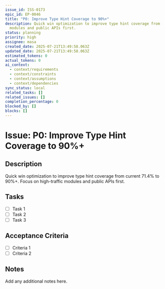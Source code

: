 ```yaml
---
issue_id: ISS-0173
epic_id: EP-0046
title: "P0: Improve Type Hint Coverage to 90%+"
description: Quick win optimization to improve type hint coverage from current 71.4% to 90%+. Focus on high-traffic
  modules and public APIs first.
status: planning
priority: high
assignee: masa
created_date: 2025-07-21T13:49:58.063Z
updated_date: 2025-07-21T13:49:58.063Z
estimated_tokens: 0
actual_tokens: 0
ai_context:
  - context/requirements
  - context/constraints
  - context/assumptions
  - context/dependencies
sync_status: local
related_tasks: []
related_issues: []
completion_percentage: 0
blocked_by: []
blocks: []
---
```


# Issue: P0: Improve Type Hint Coverage to 90%+

## Description
Quick win optimization to improve type hint coverage from current 71.4% to 90%+. Focus on high-traffic modules and public APIs first.

## Tasks
- [ ] Task 1
- [ ] Task 2
- [ ] Task 3

## Acceptance Criteria
- [ ] Criteria 1
- [ ] Criteria 2

## Notes
Add any additional notes here.
